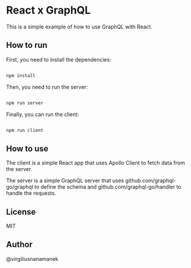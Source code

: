  # React x GraphQL

This is a simple example of how to use GraphQL with React.

## How to run

First, you need to install the dependencies:

```bash

npm install

```

Then, you need to run the server:

```bash

npm run server

```

Finally, you can run the client:

```bash

npm run client

```

## How to use

The client is a simple React app that uses Apollo Client to fetch data from the server.

The server is a simple GraphQL server that uses github.com/graphql-go/graphql to define the schema and github.com/graphql-go/handler to handle the requests.

## License

MIT

## Author

@virgiliusnanamanek

